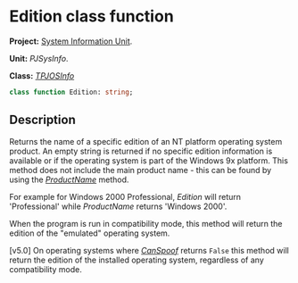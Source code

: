 # Edition class function #

**Project:** [System Information Unit](../API.md).

**Unit:** _PJSysInfo_.

**Class:** _[TPJOSInfo](./TPJOSInfo.md)_

```pascal
class function Edition: string;
```

## Description ##

Returns the name of a specific edition of an NT platform operating system product. An empty string is returned if no specific edition information is available or if the operating system is part of the Windows 9x platform. This method does not include the main product name - this can be found by using the _[ProductName](./TPJOSInfo-ProductName.md)_ method.

For example for Windows 2000 Professional, _Edition_ will return 'Professional' while _ProductName_ returns 'Windows 2000'.

When the program is run in compatibility mode, this method will return the edition of the "emulated" operating system.

[v5.0] On operating systems where _[CanSpoof](./TPJOSInfo-CanSpoof.md)_ returns `False` this method will return the edition of the installed operating system, regardless of any compatibility mode.